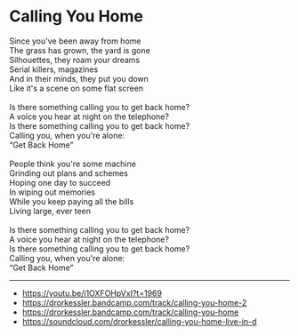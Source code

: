 # Calling You Home

Since you've been away from home\
The grass has grown, the yard is gone\
Silhouettes, they roam your dreams\
Serial killers, magazines\
And in their minds, they put you down\
Like it's a scene on some flat screen\
\
Is there something calling you to get back home?\
A voice you hear at night on the telephone?\
Is there something calling you to get back home?\
Calling you, when you're alone:\
“Get Back Home”\
\
People think you're some machine\
Grinding out plans and schemes\
Hoping one day to succeed\
In wiping out memories\
While you keep paying all the bills\
Living large, ever teen\
\
Is there something calling you to get back home?\
A voice you hear at night on the telephone?\
Is there something calling you to get back home?\
Calling you, when you're alone:\
“Get Back Home”

---
- https://youtu.be/i1OXFOHpVxI?t=1969
- https://drorkessler.bandcamp.com/track/calling-you-home-2
- https://drorkessler.bandcamp.com/track/calling-you-home
- https://soundcloud.com/drorkessler/calling-you-home-live-in-d
